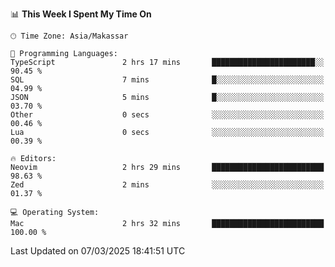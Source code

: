<!--START_SECTION:waka-->
📊 **This Week I Spent My Time On** 

```text
🕑︎ Time Zone: Asia/Makassar

💬 Programming Languages: 
TypeScript               2 hrs 17 mins       ███████████████████████░░   90.45 % 
SQL                      7 mins              █░░░░░░░░░░░░░░░░░░░░░░░░   04.99 % 
JSON                     5 mins              █░░░░░░░░░░░░░░░░░░░░░░░░   03.70 % 
Other                    0 secs              ░░░░░░░░░░░░░░░░░░░░░░░░░   00.46 % 
Lua                      0 secs              ░░░░░░░░░░░░░░░░░░░░░░░░░   00.39 % 

🔥 Editors: 
Neovim                   2 hrs 29 mins       █████████████████████████   98.63 % 
Zed                      2 mins              ░░░░░░░░░░░░░░░░░░░░░░░░░   01.37 % 

💻 Operating System: 
Mac                      2 hrs 32 mins       █████████████████████████   100.00 % 
```


 Last Updated on 07/03/2025 18:41:51 UTC
<!--END_SECTION:waka-->
